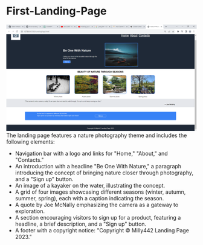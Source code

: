 # First-Landing-Page
![landig](https://github.com/Ngwenya-Mn/First-Landing-Page/blob/main/Nature%20Photos%20-%20JS%20Bin%20-%20Google%20Chrome%2015-Aug-23%2017_27_49.png)
The landing page features a nature photography theme and includes the following elements:

- Navigation bar with a logo and links for "Home," "About," and "Contacts."
- An introduction with a headline "Be One With Nature," a paragraph introducing the concept of bringing nature closer through photography, and a "Sign up" button.
- An image of a kayaker on the water, illustrating the concept.
- A grid of four images showcasing different seasons (winter, autumn, summer, spring), each with a caption indicating the season.
- A quote by Joe McNally emphasizing the camera as a gateway to exploration.
- A section encouraging visitors to sign up for a product, featuring a headline, a brief description, and a "Sign up" button.
- A footer with a copyright notice: "Copyright ©️ Milly442 Landing Page 2023."
